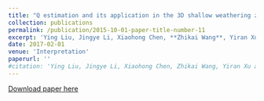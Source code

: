 ```yaml
---
title: "Q estimation and its application in the 3D shallow weathering zone"
collection: publications
permalink: /publication/2015-10-01-paper-title-number-11
excerpt: 'Ying Liu, Jingye Li, Xiaohong Chen, **Zhikai Wang**, Yiran Xu and Benfeng Wang'
date: 2017-02-01
venue: 'Interpretation'
paperurl: ''
#citation: 'Ying Liu, Jingye Li, Xiaohong Chen, Zhikai Wang, Yiran Xu and Benfeng Wang (2019). &quot;Q estimation and its application in the 3D #shallow weathering zone&quot; <i>, Interpretation</i>, 5(1), SC29-SC38.'
---
```

[Download paper here](https://library.seg.org/doi/10.1190/INT-2016-0047.1)

